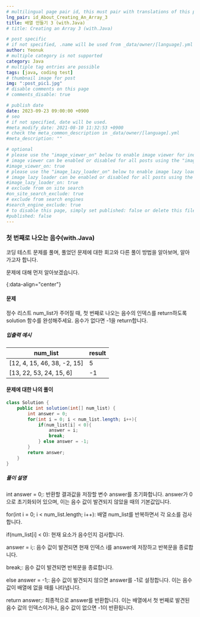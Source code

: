 ```yaml
---
# multilingual page pair id, this must pair with translations of this page. (This name must be unique)
lng_pair: id_About_Creating_An_Array_3
title: 배열 만들기 3 (with.Java)
# title: Creating an Array 3 (with.Java)

# post specific
# if not specified, .name will be used from _data/owner/[language].yml
author: Yeonuk
# multiple category is not supported
category: Java
# multiple tag entries are possible
tags: [java, coding test]
# thumbnail image for post
img: ":post_pic1.jpg"
# disable comments on this page
# comments_disable: true

# publish date
date: 2023-09-23 09:00:00 +0900
# seo
# if not specified, date will be used.
#meta_modify_date: 2021-08-10 11:32:53 +0900
# check the meta_common_description in _data/owner/[language].yml
#meta_description: ""

# optional
# please use the "image_viewer_on" below to enable image viewer for individual pages or posts (_posts/ or [language]/_posts folders).
# image viewer can be enabled or disabled for all posts using the "image_viewer_posts: true" setting in _data/conf/main.yml.
#image_viewer_on: true
# please use the "image_lazy_loader_on" below to enable image lazy loader for individual pages or posts (_posts/ or [language]/_posts folders).
# image lazy loader can be enabled or disabled for all posts using the "image_lazy_loader_posts: true" setting in _data/conf/main.yml.
#image_lazy_loader_on: true
# exclude from on site search
#on_site_search_exclude: true
# exclude from search engines
#search_engine_exclude: true
# to disable this page, simply set published: false or delete this file
#published: false
---
```


<!-- outline-start -->

### 첫 번째로 나오는 음수(with.Java)

코딩 테스트 문제를 풀며, 풀었던 문제에 대한 회고와 다른 풀이 방법을 알아보며, 알아가고자 합니다.

문제에 대해 먼저 알아보겠습니다.

{:data-align="center"}

<!-- outline-end -->

#### 문제

정수 리스트 num_list가 주어질 때, 첫 번째로 나오는 음수의 인덱스를 return하도록 solution 함수를 완성해주세요. 음수가 없다면 -1을 return합니다.

##### 입출력 예시

| num_list                    | result |
| --------------------------- | ------ |
| [12, 4, 15, 46, 38, -2, 15] | 5      |
| [13, 22, 53, 24, 15, 6]     | -1     |

<!-- | start_num | end_num | result |
| --------- | ------- | ------ |
| 10        | 3       | 0      | -->

#### 문제에 대한 나의 풀이

```java
class Solution {
    public int solution(int[] num_list) {
        int answer = 0;
        for(int i = 0; i < num_list.length; i++){
            if(num_list[i] < 0){
                answer = i;
                break;
            } else answer = -1;
        }
        return answer;
    }
}
```

##### 풀이 설명

int answer = 0;: 반환할 결과값을 저장할 변수 answer를 초기화합니다. answer가 0으로 초기화되어 있으며, 이는 음수 값이 발견되지 않았을 때의 기본값입니다.

for(int i = 0; i < num_list.length; i++): 배열 num_list를 반복하면서 각 요소를 검사합니다.

if(num_list[i] < 0): 현재 요소가 음수인지 검사합니다.

answer = i;: 음수 값이 발견되면 현재 인덱스 i를 answer에 저장하고 반복문을 종료합니다.

break;: 음수 값이 발견되면 반복문을 종료합니다.

else answer = -1;: 음수 값이 발견되지 않으면 answer를 -1로 설정합니다. 이는 음수 값이 배열에 없을 때를 나타냅니다.

return answer;: 최종적으로 answer를 반환합니다. 이는 배열에서 첫 번째로 발견된 음수 값의 인덱스이거나, 음수 값이 없으면 -1이 반환됩니다.
